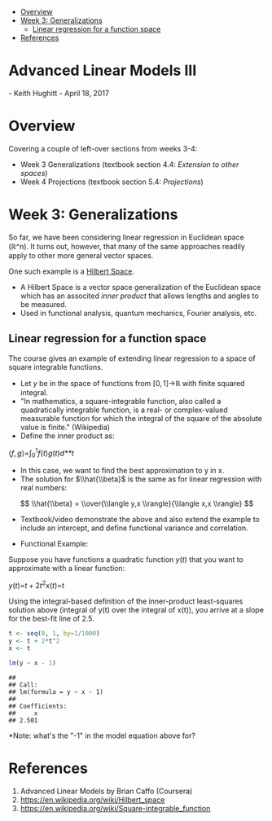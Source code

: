 -   [Overview](#overview)
-   [Week 3: Generalizations](#week-3-generalizations)
    -   [Linear regression for a function space](#linear-regression-for-a-function-space)
-   [References](#references)

<h1>
Advanced Linear Models III
</h1>
-   Keith Hughitt
-   April 18, 2017

Overview
========

Covering a couple of left-over sections from weeks 3-4:

-   Week 3 Generalizations (textbook section 4.4: *Extension to other spaces*)
-   Week 4 Projections (textbook section 5.4: *Projections*)

Week 3: Generalizations
=======================

So far, we have been considering linear regression in Euclidean space (ℝ^n). It turns out, however, that many of the same approaches readily apply to other more general vector spaces.

One such example is a [Hilbert Space](https://en.wikipedia.org/wiki/Hilbert_space).

-   A Hilbert Space is a vector space generalization of the Euclidean space which has an associted *inner product* that allows lengths and angles to be measured.
-   Used in functional analysis, quantum mechanics, Fourier analysis, etc.

Linear regression for a function space
--------------------------------------

The course gives an example of extending linear regression to a space of square integrable functions.

-   Let *y* be in the space of functions from \[0, 1\]→*ℝ* with finite squared integral.
-   "In mathematics, a square-integrable function, also called a quadratically integrable function, is a real- or complex-valued measurable function for which the integral of the square of the absolute value is finite." (Wikipedia)
-   Define the inner product as:

⟨*f*, *g*⟩=∫<sub>0</sub><sup>1</sup>*f*(*t*)*g*(*t*)*d**t*

-   In this case, we want to find the best approximation to y in x.
-   The solution for $\\hat{\\beta}$ is the same as for linear regression with real numbers:

$$
\\hat{\\beta} = \\over{\\langle y,x \\rangle}{\\langle x,x \\rangle}
$$

-   Textbook/video demonstrate the above and also extend the example to include an intercept, and define functional variance and correlation.

-   Functional Example:

Suppose you have functions a quadratic function *y*(*t*) that you want to approximate with a linear function:

*y*(*t*)=*t* + 2*t*<sup>2</sup>*x*(*t*)=*t*

Using the integral-based definition of the inner-product least-squares solution above (integral of y(t) over the integral of x(t)), you arrive at a slope for the best-fit line of 2.5.

``` r
t <- seq(0, 1, by=1/1000)
y <- t + 2*t^2
x <- t

lm(y ~ x - 1)
```

    ## 
    ## Call:
    ## lm(formula = y ~ x - 1)
    ## 
    ## Coefficients:
    ##     x  
    ## 2.501

\*Note: what's the "-1" in the model equation above for?

References
==========

1.  Advanced Linear Models by Brian Caffo (Coursera)
2.  <https://en.wikipedia.org/wiki/Hilbert_space>
3.  <https://en.wikipedia.org/wiki/Square-integrable_function>
